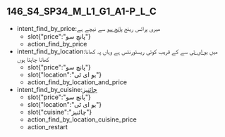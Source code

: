 ## 146_S4_SP34_M_L1_G1_A1-P_L_C
* intent_find_by_price:میری پرائس رینج [پانچ سو](price) سے نیچے ہے
	- slot{"price":"پانچ سو"}
	- action_find_by_price
* intent_find_by_location:میں [یو ای ٹی](location) سے کے قریب کوئی ریسٹورنٹس ہے وہاں پہ کھانا کھانا چاہتا ہوں
	- slot{"price":"پانچ سو"}
	- slot{"location":"یو ای ٹی"}
	- action_find_by_location_and_price
* intent_find_by_cuisine:[چائنیز](cuisine)
	- slot{"price":"پانچ سو"}
	- slot{"location":"یو ای ٹی"}
	- slot{"cuisine":"چائنیز"}
	- action_find_by_location_cuisine_price
	- action_restart